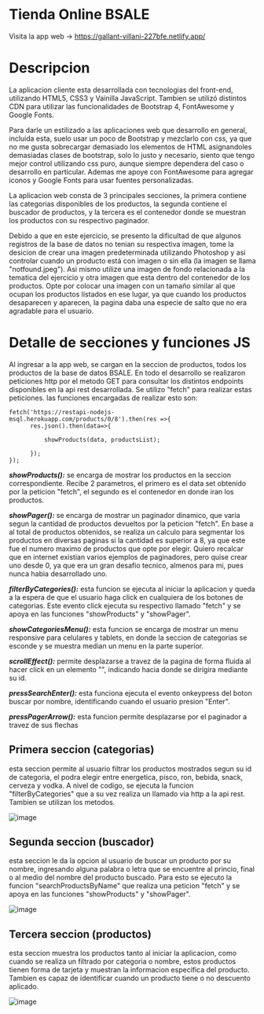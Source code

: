 # Tienda Online BSALE
Visita la app web -> https://gallant-villani-227bfe.netlify.app/

# Descripcion

La aplicacion cliente esta desarrollada con tecnologias del front-end, utilizando HTML5, 
CSS3 y Vainilla JavaScript. Tambien se utilizó distintos CDN para utilizar las funcionalidades
de Bootstrap 4, FontAwesome y Google Fonts.

Para darle un estilizado a las aplicaciones web que desarrollo en general, incluida esta,
suelo usar un poco de Bootstrap y mezclarlo con css, ya que no me gusta sobrecargar demasiado
los elementos de HTML asignandoles demasiadas clases de bootstrap, solo lo justo y necesario,
siento que tengo mejor control utilizando css puro, aunque siempre dependera del caso o desarrollo
en particular. Ademas me apoye con FontAwesome para agregar iconos y Google Fonts para usar fuentes personalizadas.

La aplicacion web consta de 3 principales secciones, la primera contiene las categorias disponibles de los productos, la segunda 
contiene el buscador de productos, y la tercera es el contenedor donde se muestran los productos con su respectivo
paginador.

Debido a que en este ejercicio, se presento la dificultad de que algunos registros de la base
de datos no tenian su respectiva imagen, tome la desicion de crear una imagen predeterminada 
utilizando Photoshop y asi controlar cuando un producto está con imagen o sin ella 
(la imagen se llama "notfound.jpeg"). Asi mismo utilize una imagen de fondo relacionada a la 
tematica del ejercicio y otra imagen que esta dentro del contenedor de los productos. Opte 
por colocar una imagen con un tamaño similar al que ocupan los productos listados en ese lugar, 
ya que cuando los productos desaparecen y aparecen, la pagina daba una especie de salto que 
no era agradable para el usuario.

# Detalle de secciones y funciones JS

Al ingresar a la app web, se cargan en la seccion de productos, todos los productos de la base
de datos BSALE. En todo el desarrollo se realizaron peticiones http por el metodo GET para
consultar los distintos endpoints disponibles en la api rest desarrollada. Se utilizo "fetch"
para realizar estas peticiones. las funciones encargadas de realizar esto son:

```
fetch('https://restapi-nodejs-msql.herokuapp.com/products/0/8').then(res =>{
      res.json().then(data=>{

          showProducts(data, productsList);

      });
});
```

***showProducts():*** se encarga de mostrar los productos en la seccion correspondiente. Recibe 2 
parametros, el primero es el data set obtenido por la peticion "fetch",  el segundo es el 
contenedor en donde iran los productos.

***showPager():*** se encarga de mostrar un paginador dinamico, que varia segun la cantidad de productos
devueltos por la peticion "fetch". En base a al total de productos obtenidos, se realiza un calculo 
para segmentar los productos en diversas paginas si la cantidad es superior a 8, ya que este fue el numero 
maximo de productos que opte por elegir. Quiero recalcar que en internet existian varios ejemplos de 
paginadores, pero quise crear uno desde 0, ya que era un gran desafio tecnico, almenos para mi, pues nunca
habia desarrollado uno.

***filterByCategories():*** esta funcion se ejecuta al iniciar la aplicacion y queda a la espera de que
el usuario haga click en cualquiera de los botones de categorias. Este evento click ejecuta su respectivo
llamado "fetch" y se apoya en las funciones "showProducts" y "showPager".

***showCategoriesMenu():*** esta funcion se encarga de mostrar un menu responsive para celulares y tablets, 
en donde la seccion de categorias se esconde y se muestra median un menu en la parte superior.

***scrollEffect():*** permite desplazarse a travez de la pagina de forma fluida al hacer click en un elemento "<a>",
indicando hacia donde se dirigira mediante su id. 

***pressSearchEnter():*** esta funciona ejecuta el evento onkeypress del boton buscar por nombre, identificando
cuando el usuario presion "Enter".

***pressPagerArrow():*** esta funcion permite desplazarse por el paginador a travez de sus flechas


## Primera seccion (categorias)
esta seccion permite al usuario filtrar los productos mostrados
segun su id de categoria, el podra elegir entre energetica, pisco, ron, bebida, snack, 
cerveza y vodka. A nivel de codigo, se ejecuta la funcion "filterByCategories" que 
a su vez realiza un llamado via http a la api rest. Tambien se utilizan los metodos.

![image](https://user-images.githubusercontent.com/64926462/115153659-2e9a8c00-a045-11eb-855d-feec1533088e.png)


## Segunda seccion (buscador) 
esta seccion le da la opcion al usuario de buscar un producto por su nombre,
ingresando alguna palabra o letra que se encuentre al princio, final o al medio del nombre del producto
buscado. Para esto se ejecuto la funcion "searchProductsByName" que realiza una peticion "fetch" y 
se apoya en las funciones "showProducts" y "showPager".

![image](https://user-images.githubusercontent.com/64926462/115153671-378b5d80-a045-11eb-833b-c92193166540.png)


## Tercera seccion (productos)
esta seccion muestra los productos tanto al iniciar la aplicacion, como cuando
se realiza un filtrado por categoria o nombre, estos productos tienen forma de tarjeta y muestran la informacion
especifica del producto. Tambien es capaz de identificar cuando un producto tiene o no descuento aplicado.

![image](https://user-images.githubusercontent.com/64926462/115153697-54c02c00-a045-11eb-916a-fa78ac25208b.png)
